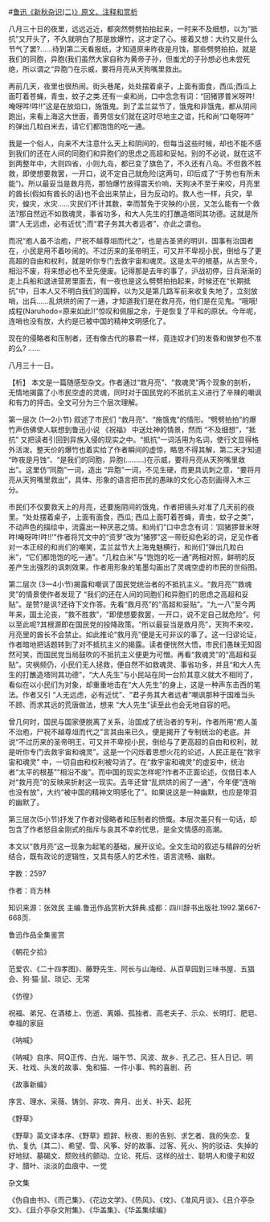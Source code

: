 #[鲁迅《新秋杂识(二)》原文、注释和赏析](https://www.vrrw.net/wx/9700.html)

八月三十日的夜里，远远近近，都突然劈劈拍拍起来，一时来不及细想，以为“抵抗”又开头了，不久就明白了那是放爆竹，这才定了心。接着又想：大约又是什么节气了罢?……待到第二天看报纸，才知道原来昨夜是月蚀，那些劈劈拍拍，就是我们的同胞，异胞(我们虽然大家自称为黄帝子孙，但蚩尤的子孙想必也未尝死绝，所以谓之“异胞”)在示威，要将月亮从天狗嘴里救出。

再前几天，夜里也很热闹。街头巷尾，处处摆着桌子，上面有面食，西瓜;西瓜上面叮着苍蝇，青虫，蚊子之类.还有一桌和尚，口中念念有词：“回猪猡普米呀吽!唵呀吽!吽!!”这是在放焰口，施饿鬼。到了盂兰盆节了，饿鬼和非饿鬼，都从阴间跑出，来看上海这大世面，善男信女们就在这时尽地主之谊，托和尚“口奄呀吽” 的弹出几粒白米去，请它们都饱饱的吃一通。

我是一个俗人，向来不大注意什么天上和阴间的，但每当这些时候，却也不能不感到我们的还在人间的同胞们和异胞们的思虑之高超和妥帖。别的不必说，就在这不到两整年中，大则四省，小则九岛，都已变了旗色了，不久还有八岛。不但救不胜救，即使想要救罢，一开口，说不定自己就危险(这两句，印后成了“于势也有所未能”)。所以最妥当是救月亮，那怕爆竹放得震天价响，天狗决不至于来咬，月亮里的酋长(假如有酋长的话)也不会出来禁止，目为反动的。救人也一样，兵灾，旱灾，蝗灾，水灾……灾民们不计其数，幸而暂免于灾殃的小民，又怎么能有一个救法?那自然远不如救魂灵，事省功多，和大人先生的打醮造塔同其功德。这就是所谓“人无远虑，必有近忧”;而“君子务其大者远者”，亦此之谓也。

而况“庖人虽不治庖，尸祝不越尊俎而代之”，也是古圣贤的明训，国事有治国者在，小民是用不着吵闹的。不过历来的圣帝明王，可又并不卑视小民，倒给与了更高超的自由和权利，就是听你专门去救宇宙和魂灵。这是太平的根基，从古至今，相沿不废，将来想必也不至先便废。记得那是去年的事了，沪战初停，日兵渐渐的走上兵船和退进营房里面去，有一夜也是这么劈劈拍拍起来，时候还在“长期抵抗”中，日本人又不明白我们的国粹，以为又是第几路军前来收复失地了，立刻放哨，出兵……乱烘烘的闹了一通，才知道我们是在救月亮，他们是在见鬼。“哦哦!成程(Naruhodo=原来如此)!”惊叹和佩服之余，于是恢复了平和的原状。今年呢，连哨也没有放，大约是已被中国的精神文明感化了。

现在的侵略者和压制者，还有像古代的暴君一样，竟连奴才们的发昏和做梦也不准的么? ……

八月三十一日。



【析】 本文是一篇随感型杂文。作者通过“救月亮”、“救魂灵”两个现象的剖析，无情地揭露了小市民空虚的灵魂，同时对于国民党的不抵抗主义进行了辛辣的嘲讽和有力的抨击。全文可分为三个层次理解。

第一层次 (1—2小节) 叙述了市民们 “救月亮”、“施饿鬼”的情形。“劈劈拍拍”的爆竹声仿佛使人联想到鲁迅小说 《祝福》 中送灶神的情景，然而 “不及细想”，“抵抗” 又把读者引回到异族入侵的现实之中。“抵抗”一词活用为名词，使行文显得格外活泼。整天价的爆竹也着实给了作者瞬间的虚惊，略思不得其解，第二天才知道 “昨夜是月蚀”、“是我们的同胞，异胞(………)在示威，要将月亮从天狗嘴里救出”。这里仿“同胞”一词，造出 “异胞”一词，不见生硬，而更具讥刺之意，“要将月亮从天狗嘴里救出”，具体、形象的语言把市民的愚昧的文化心态刻画得入木三分。

市民们不仅要救天上的月亮，还要施阴间的饿鬼，作者把镜头对准了几天前的夜里。“处处摆着桌子，上面有面食，西瓜; 西瓜上面叮着苍蝇，青虫，蚊子之类”，不动声色的描绘中，流露出一种厌恶之情。和尚们“口中念念有词：‘回猪猡普米呀吽!唵呀吽!吽!!’”作者将咒文中的“资罗”改为“猪猡”这一带贬抑色彩的词，足见作者对一本正经的和尚们的嘲笑，盂兰盆节大上海鬼魅横行，和尚们“弹出几粒白米”，“它们都饱饱的吃一通”。“几粒白米”与“饱饱的吃一通”两相对照，鲜明的反差产生出强烈的讽刺效果。作者用形象的笔墨勾画出了灵魂空虚的市民的世俗图。

第二层次 (3—4小节)揭露和嘲讽了国民党统治者的不抵抗主义。“救月亮”“救魂灵”的情景使作者发现了 “我们的还在人间的同胞们和异胞们的思虑之高超和妥贴”。是赞?是讽?还待下文作答。先看“救月亮”的“高超和妥贴”。“九一八”至今两年来，国土沦丧，“救不胜救”，“即使想要救罢，一开口，说不定自己就危险”。何以至此呢?其根源即在国民党的投降政策。“所以最妥当是救月亮”，天狗不来咬，月亮里的酋长不会禁止。如此推论“救月亮”便是无可非议的事了。这一归谬论证，作者暗地把话题转到了对不抵抗主义的揭露。读者便恍然大悟，市民们愚昧无知固然可笑，而国民党当局鼓吹的不抵抗主义便更为可憎。再看“救魂灵”的“高超和妥贴”。灾祸频仍，小民们无人拯救，便自然不如救魂灵、事省功多，并且“和大人先生的打醮造塔同其功德”，“大人先生”与小民站在同一台阶其意义就大不相同了，看似在以小民们为对象，却重重地击在“大人先生”的身上，这是一种声东击西的笔法。作者又引 “人无远虑，必有近忧”、“君子务其大者远者”嘲讽那种于国难当头不顾、而求其远的荒唐做法，想来 “大人先生”读至此也会无地自容的吧。

曾几何时，国民与国家便脱离了关系，治国成了统治者的专利，作者所用“庖人虽不治庖，尸祝不越尊俎而代之”言其由来已久，便是揭开了专制统治的老底。并说“不过历来的圣帝明王，可又并不卑视小民，倒给与了更高超的自由和权利，就是听你专门去救宇宙和魂灵”。这是一个闪烁着思想火花的论述，人民正是在“救宇宙和魂灵” 中，一切自由和权利被勾消了。在“救宇宙和魂灵”的虚妄中，统治者“太平的根基”“相沿不废”。而中国的现实怎样呢?作者不正面论述，仅借日本人对“救月亮”的反映来折射这一现实。去年还曾“乱烘烘的闹了一通”，今年便“连哨也没有放”，大约“被中国的精神文明感化了”。如果说这是一种幽默，也应是带泪的幽默了。

第三层次(5小节)抒发了作者对侵略者和压制者的愤慨。本层次虽只有一句话，却包含了作者怒目金刚式的指斥与哀其不幸的忧思，是全文情感的高潮。

本文以“救月亮”这一现象为起笔的基础，展开议论。全文生动的叙述与精辟的分析结合，既有政论的逻辑性，又具有感人的艺术性，语言流畅、幽默。

字数：2597

作者：肖方林

知识来源：张效民 主编.鲁迅作品赏析大辞典.成都：四川辞书出版社.1992.第667-668页.

鲁迅作品全集鉴赏

《朝花夕拾》

范爱农、《二十四孝图》、藤野先生、阿长与山海经、从百草园到三味书屋、五猖会、狗·猫·鼠、琐记、无常

《仿徨》

祝福、弟兄、在酒楼上、伤逝、离婚、孤独者、高老夫子、示众、长明灯、肥皂、幸福的家庭

《呐喊》

《呐喊》自序、阿Q正传、白光、端午节、风波、故乡、孔乙己、狂人日记、明天、社戏、头发的故事、兔和猫、一件小事、鸭的喜剧、药

《故事新编》

序言、理水、采薇、铸剑、非攻、奔月、出关、补天、起死

《野草》

《野草》英文译本序、《野草》题辞、秋夜、影的告别、求乞者、我的失恋、复仇、复仇〔其二〕、希望、雪、风筝、好的故事、过客、死火、狗的驳诘、失掉的好地狱、墓碣文、颓败线的颤动、立论、死后、这样的战士、聪明人和傻子和奴才、腊叶、淡淡的血痕中、一觉

杂文集

《伪自由书》、《而己集》、《花边文学》、《热风》、《坟》、《准风月谈》、《且介亭杂文》、《且介亭杂文附集》、《华盖集》、《华盖集续编》

